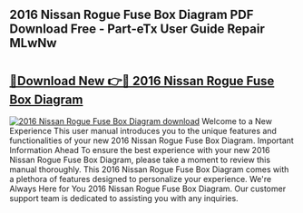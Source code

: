## 2016 Nissan Rogue Fuse Box Diagram PDF Download Free - Part-eTx User Guide Repair MLwNw

# <h2><a href="http://dfrvad.blite.top/?on=2016+Nissan+Rogue+Fuse+Box+Diagram">🔗Download New 👉🔴 2016 Nissan Rogue Fuse Box Diagram</a></h2>

[![2016 Nissan Rogue Fuse Box Diagram download](https://i.imgur.com/lujVjoI.png)](http://dfrvad.blite.top/?on=2016+Nissan+Rogue+Fuse+Box+Diagram)
Welcome to a New Experience This user manual introduces you to the unique features and functionalities of your new 2016 Nissan Rogue Fuse Box Diagram. Important Information Ahead To ensure the best experience with your new 2016 Nissan Rogue Fuse Box Diagram, please take a moment to review this manual thoroughly. This 2016 Nissan Rogue Fuse Box Diagram comes with a plethora of features designed to personalize your experience. We're Always Here for You 2016 Nissan Rogue Fuse Box Diagram. Our customer support team is dedicated to assisting you with any inquiries.

